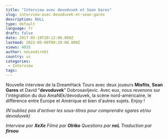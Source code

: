 ```yaml
---
title: "Interview avec devoduvek et Sean Gares"
slug: interview-avec-devoduvek-et-sean-gares
description: NULL
type: default
language: fr
draft: false
date: 2017-05-10T20:12:00.000Z
lastmod: 2022-05-09T09:20:00.000Z
views: 4035
author: neLendirekt
country: us
categories:
 - Interview
tags:
---
```

Nouvelle interview de la DreamHack Tours avec deux joueurs **Misfits**, **Sean Gares** et David "**devoduvek**" Dobrosavljevic. Avec eux, nous revenons sur l'intégration du duo AmaNEk/devoduvek, la scène nord-américaine, le différence entre Europe et Amérique et bien d'autres sujets. Enjoy !

_(N'oubliez pas d'activer les sous-titres pour comprendre sgares et/ou devoduvek)_  

_Interview par **XeXe**_ 
_Filmé par **Olriko**_ 
_Questions par **neL**_ 
_Traduction par **firsou**_
